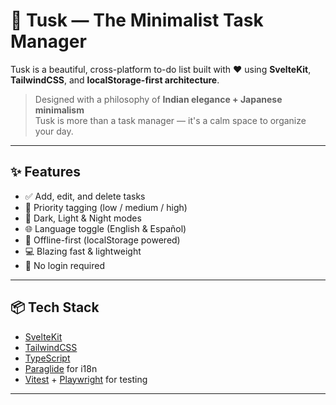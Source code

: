 # 🐘 Tusk — The Minimalist Task Manager

Tusk is a beautiful, cross-platform to-do list built with ❤️ using **SvelteKit**, **TailwindCSS**, and **localStorage-first architecture**.

> Designed with a philosophy of **Indian elegance + Japanese minimalism**  
> Tusk is more than a task manager — it's a calm space to organize your day.

---

## ✨ Features

- ✅ Add, edit, and delete tasks
- 🔁 Priority tagging (low / medium / high)
- 🎨 Dark, Light & Night modes
- 🌐 Language toggle (English & Español)
- 🧠 Offline-first (localStorage powered)
- 💻 Blazing fast & lightweight
- 🔐 No login required

---

## 📦 Tech Stack

- [SvelteKit](https://kit.svelte.dev)
- [TailwindCSS](https://tailwindcss.com)
- [TypeScript](https://www.typescriptlang.org/)
- [Paraglide](https://inlang.com/documentation/paraglide-js) for i18n
- [Vitest](https://vitest.dev) + [Playwright](https://playwright.dev) for testing

---
